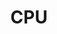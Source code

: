 ---
title: CPU
position: 3.2
type: 
description: 
content_markdown: |-
  ###### The CPU node in the Technopedia database stores information that relates to the CPU, such as the model ID, number or cores, and model information. 

  The CPU node is connected to the MANUFACTURER node by the `HAS_A` relationship, which points from the MANUFACTURER to the CPU node.

  Here's a simple query to return 25 results for CPU models:

  `MATCH (n:CPU_MODEL) RETURN n LIMIT 25`
   {: .info}
  
  <br>
    
  
  ![API Image](/images/graph.png){:class="img-responsive"} <br>
  
  
  #### Query Examples <br>
    
  To use the MATCH statements in the following examples, you append the MATCH statement to the following tql endpoint and run a GET request from a API client or use cURL. <br>
  `https://v6-1.technopedia.com/tql?q=<MATCH Statement>`


left_code_blocks:
  - code_block: |
      MATCH (n:CPU) RETURN n.isa_bitmode, n.num_threads

       RESPONSE SAMPLE

      {
        "results": [
            {
                "test",
                "s.test",
                "s.anything"
            }
        ]
      {  


    title: Example one
    language: javascript
  - code_block: >-
      MATCH (n:CPU) RETURN n.model, n.cores, n.clockrate


       RESPONSE SAMPLE

      {
        "results": [
            {
                "test",
                "s.test",
                "s.anything"
            }
        ]
      {  

    title: Example two
    language: javascript

  - code_block: |-
      MATCH (n:CPU)<-[:HAS_A]->(x:MANUFACTURER) RETURN n, x

       RESPONSE SAMPLE

      {
        "results": [
            {
                "test",
                "s.test",
                "s.anything"
            }
        ]
      {  


    title: Example three
    language: javascript

  - code_block: |-
      MATCH (n:CPU)<-[:HAS_A]-(x:MANUFACTURER)<-[:HAS_A]- RETURN n.cores, x.manufacturer

       RESPONSE SAMPLE

      {
        "results": [
            {
                "test",
                "s.test",
                "s.anything"
            }
        ]
      {  


    title: Example 4
    language: javascript

  - code_block: |-
      MATCH (n:HARDWARE_PRODUCT)<-[e:HAS_A]-(o:MANUFACTURER)-[u:HAS_A]-(y:CPU) RETURN n, o, y

       RESPONSE SAMPLE

      {
        "results": [
            {
                "test",
                "s.test",
                "s.anything"
            }
        ]
      {  

    title: Example five
    language: javascript

  - code_block: |-
      curl -G -H "Authorization: Bearer b93477a9-057b-4878-a16b93477a9-057b-4878-a16f-d7f7d1f27a7af-d7f7d1f27a7a" "https://v6.technopedia.com/tql" --data-urlencode' "q=MATCH (h:CPU) RETURN h.cores"

       RESPONSE SAMPLE

      {
        "results": [
            {
                "test",
                "s.test",
                "s.anything"
            }
        ]
      {  


      
    title: cURL
    language: bash
    

right_code_blocks:
  - code_block: |2
      technopedia_id
      model
      url
      cores
      clockrate
      isa_bitmode
      num_threads
      created_at
      modified_at

    title: CPU Attributes
    language: bash
  - code_block: |2-
      (MANUFACTURER)-[:HAS_A]->(CPU)
    title: Relationships
    language: bash
---